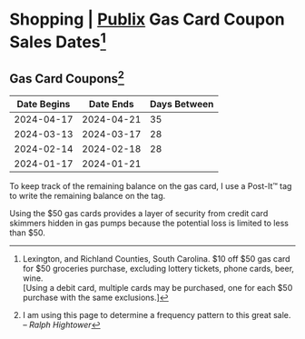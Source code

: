 # Shopping \| [Publix](https://www/publix.com/) Gas Card Coupon Sales Dates[^11]

## Gas Card Coupons[^12]

| Date Begins | Date Ends | Days Between |
|---|---|---|
| 2024-04-17 | 2024-04-21 | 35 |
| 2024-03-13 | 2024-03-17 | 28 |
| 2024-02-14 | 2024-02-18 | 28 |
| 2024-01-17 | 2024-01-21 |  |

To keep track of the remaining balance on the gas card, I use a Post-It™ tag to write the remaining balance on the tag.

Using the $50 gas cards provides a layer of security from credit card skimmers hidden in gas pumps because the potential loss is limited to less than $50.

[^11]: Lexington, and Richland Counties, South Carolina. \$10 off \$50 gas card for \$50 groceries purchase, excluding lottery tickets, phone cards, beer, wine.<br />[Using a debit card, multiple cards may be purchased, one for each $50 purchase with the same exclusions.]
[^12]: I am using this page to determine a frequency pattern to this great sale. – *Ralph Hightower*
